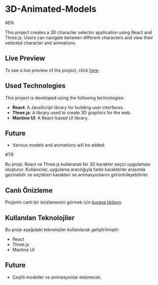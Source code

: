 # 3D-Animated-Models

#EN

This project creates a 3D character selector application using React and Three.js. Users can navigate between different characters and view their selected character and animations.

## Live Preview

To see a live preview of the project, click [here](https://3d-animated-models.vercel.app/).

## Used Technologies

This project is developed using the following technologies:

- **React**: A JavaScript library for building user interfaces.
- **Three.js**: A library used to create 3D graphics for the web.
- **Mantine UI**: A React-based UI library.

## Future

- Various models and animations will be added.

#TR

Bu proje, React ve Three.js kullanarak bir 3D karakter seçici uygulaması oluşturur. Kullanıcılar, uygulama aracılığıyla farklı karakterler arasında gezinebilir ve seçtikleri karakteri ve animasyonlarını görüntüleyebilirler.

## Canlı Önizleme

Projenin canlı bir önizlemesini görmek için [buraya tıklayın]((https://3d-animated-models.vercel.app/)).


## Kullanılan Teknolojiler

Bu proje aşağıdaki teknolojiler kullanılarak geliştirilmiştir:
- React
- Three.js
- Mantine UI
  
## Future

- Çeşitli modeller ve animasyonlar eklenecek.




